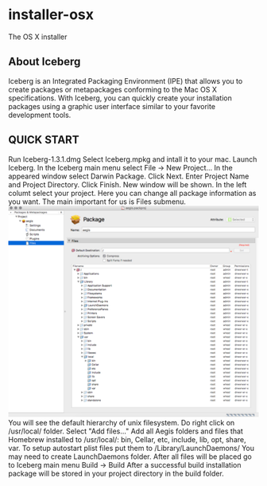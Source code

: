 # installer-osx
The OS X installer


About Iceberg
-------------

Iceberg is an Integrated Packaging Environment (IPE) that allows you to create packages or metapackages conforming to the Mac OS X specifications. With Iceberg, you can quickly create your installation packages using a graphic user interface similar to your favorite development tools.

QUICK START
-----------

Run Iceberg-1.3.1.dmg
Select Iceberg.mpkg and intall it to your mac.
Launch Iceberg.
In the Iceberg main menu select File -> New Project...
In the appeared window select Darwin Package. Click Next.
Enter Project Name and Project Directory. Click Finish.
New window will be shown.
In the left columt select your project. Here you can change all package information as you want.
The main important for us is Files submenu.
![alt text](FilesMenu.png)
You will see the default hierarchy of unix filesystem.
Do right click on /usr/local/ folder. Select "Add files..."
Add all Aegis folders and files that Homebrew installed to /usr/local/: bin, Cellar, etc, include, lib, opt, share, var.
To setup autostart plist files put them to /Library/LaunchDaemons/
You may need to create LaunchDaemons folder.
After all files will be placed go to Iceberg main menu Build -> Build
After a successful build installation package will be stored in your project directory in the build folder.


